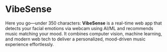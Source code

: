 # VibeSense
Here you go—under 350 characters:  **VibeSense** is a real-time web app that detects your facial emotions via webcam using AI/ML and recommends music matching your mood. It combines computer vision, machine learning, and modern web tech to deliver a personalized, mood-driven music experience effortlessly.
